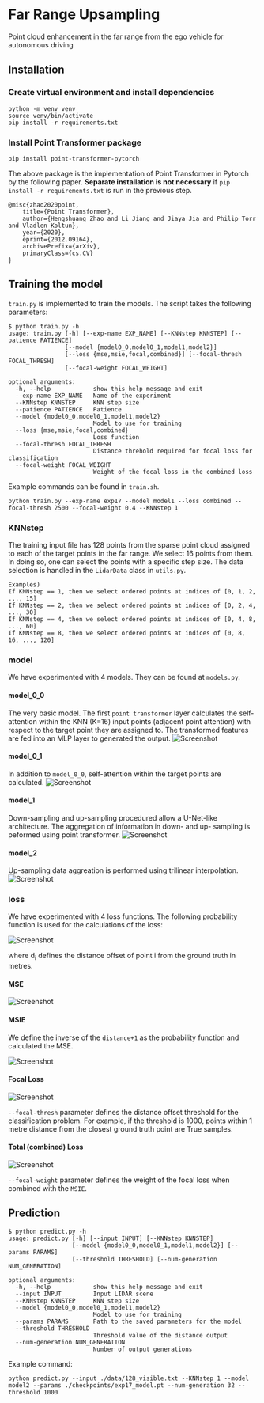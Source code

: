 # Far Range Upsampling
Point cloud enhancement in the far range from the ego vehicle for autonomous driving

## Installation
### Create virtual environment and install dependencies
```
python -m venv venv
source venv/bin/activate
pip install -r requirements.txt
```
### Install Point Transformer package
```
pip install point-transformer-pytorch
```
The above package is the implementation of Point Transformer in Pytorch by the following paper. **Separate installation is not necessary** if `pip install -r requirements.txt` is run in the previous step.
```
@misc{zhao2020point,
    title={Point Transformer}, 
    author={Hengshuang Zhao and Li Jiang and Jiaya Jia and Philip Torr and Vladlen Koltun},
    year={2020},
    eprint={2012.09164},
    archivePrefix={arXiv},
    primaryClass={cs.CV}
}
```
## Training the model
`train.py` is implemented to train the models. The script takes the following parameters:
```
$ python train.py -h
usage: train.py [-h] [--exp-name EXP_NAME] [--KNNstep KNNSTEP] [--patience PATIENCE]
                [--model {model0_0,model0_1,model1,model2}]
                [--loss {mse,msie,focal,combined}] [--focal-thresh FOCAL_THRESH]
                [--focal-weight FOCAL_WEIGHT]

optional arguments:
  -h, --help            show this help message and exit
  --exp-name EXP_NAME   Name of the experiment
  --KNNstep KNNSTEP     KNN step size
  --patience PATIENCE   Patience
  --model {model0_0,model0_1,model1,model2}
                        Model to use for training
  --loss {mse,msie,focal,combined}
                        Loss function
  --focal-thresh FOCAL_THRESH
                        Distance threhold required for focal loss for classification
  --focal-weight FOCAL_WEIGHT
                        Weight of the focal loss in the combined loss

```
Example commands can be found in `train.sh`.
```
python train.py --exp-name exp17 --model model1 --loss combined --focal-thresh 2500 --focal-weight 0.4 --KNNstep 1
```

### KNNstep
The training input file has 128 points from the sparse point cloud assigned to each of the target points in the far range. We select 16 points from them. In doing so, one can select the points with a specific step size. The data selection is handled in the `LidarData` class in `utils.py`.
```
Examples)
If KNNstep == 1, then we select ordered points at indices of [0, 1, 2, ..., 15]
If KNNstep == 2, then we select ordered points at indices of [0, 2, 4, ..., 30]
If KNNstep == 4, then we select ordered points at indices of [0, 4, 8, ..., 60]
If KNNstep == 8, then we select ordered points at indices of [0, 8, 16, ..., 120]
```

### model
We have experimented with 4 models. They can be found at `models.py`.
#### **model_0_0**
The very basic model. The first `point transformer` layer calculates the self-attention within the KNN (K=16) input points (adjacent point attention) with respect to the target point they are assigned to. The transformed features are fed into an MLP layer to generated the output.
![Screenshot](./images/model_0_0.png)

#### **model_0_1**
In addition to `model_0_0`, self-attention within the target points are calculated.
![Screenshot](./images/model_0_1.png)

#### **model_1**
Down-sampling and up-sampling procedured allow a U-Net-like architecture. The aggregation of information in down- and up- sampling is peformed using point transformer.
![Screenshot](./images/model_1.png)

#### **model_2**
Up-sampling data aggreation is performed using trilinear interpolation.
![Screenshot](./images/model_2.png)


### loss
We have experimented with 4 loss functions. The following probability function is used for the calculations of the loss:

![Screenshot](./images/probability.png)

where d<sub>i</sub> defines the distance offset of point i from the ground truth in metres.

####  **MSE**
![Screenshot](./images/MSE.png)

####  **MSIE**
We define the inverse of the `distance+1` as the probability function and calculated the MSE.

![Screenshot](./images/MSIE.png)

####  **Focal Loss**
![Screenshot](./images/focal.png)

`--focal-thresh` parameter defines the distance offset threshold for the classification problem. For example, if the threshold is 1000, points within 1 metre distance from the closest ground truth point are True samples.

####  **Total (combined) Loss**
![Screenshot](./images/total.png)

`--focal-weight` parameter defines the weight of the focal loss when combined with the `MSIE`.

## Prediction
```
$ python predict.py -h
usage: predict.py [-h] [--input INPUT] [--KNNstep KNNSTEP]
                  [--model {model0_0,model0_1,model1,model2}] [--params PARAMS]
                  [--threshold THRESHOLD] [--num-generation NUM_GENERATION]

optional arguments:
  -h, --help            show this help message and exit
  --input INPUT         Input LIDAR scene
  --KNNstep KNNSTEP     KNN step size
  --model {model0_0,model0_1,model1,model2}
                        Model to use for training
  --params PARAMS       Path to the saved parameters for the model
  --threshold THRESHOLD
                        Threshold value of the distance output
  --num-generation NUM_GENERATION
                        Number of output generations

```
Example command:
```
python predict.py --input ./data/128_visible.txt --KNNstep 1 --model model2 --params ./checkpoints/exp17_model.pt --num-generation 32 --threshold 1000
```